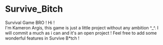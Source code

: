 # Survive_Bitch
Survival Game BRO !
Hi !  
I'm Kameron Argis, this game is just a little project without any ambition ^_^.
I will commit a much as i can and it's an open project ! Feel free to add some wonderful features in Survive B*tch !
